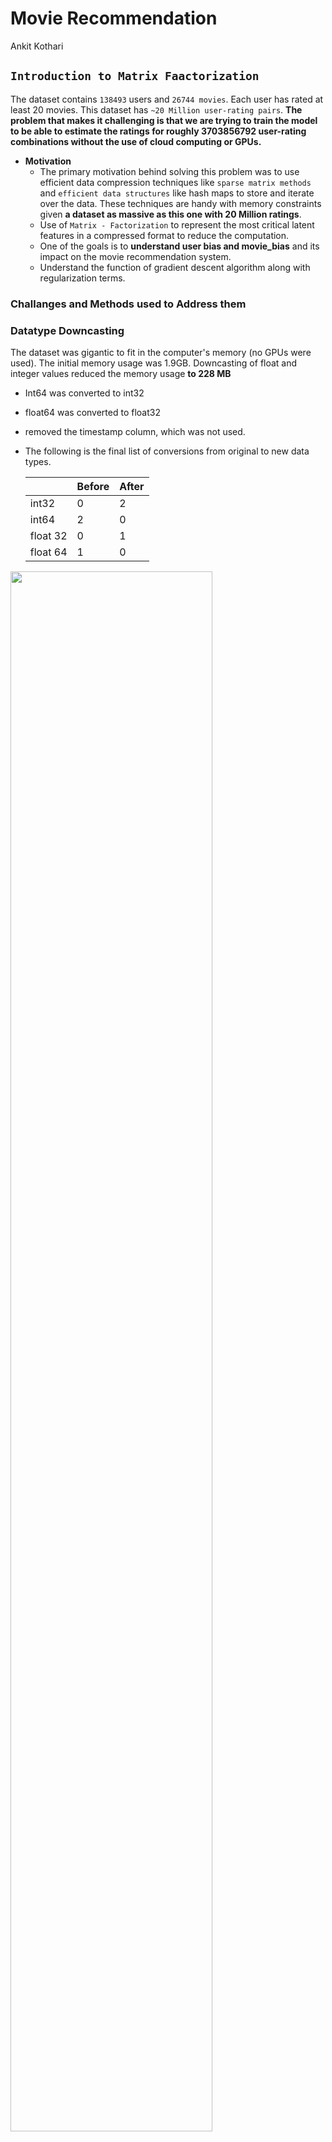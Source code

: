 # Movie Recommendation

Ankit Kothari 

## `Introduction to Matrix Faactorization`

The dataset contains `138493` users and `26744 movies`. Each user has rated at least 20 movies. This dataset has `~20 Million user-rating pairs`. **The problem that makes it challenging is that we are trying to train the model to be able to estimate the ratings for roughly 3703856792 user-rating combinations without the use of cloud computing or GPUs.**

- **Motivation**
    - The primary motivation behind solving this problem was to use efficient data compression techniques like `sparse matrix methods` and `efficient data structures` like hash maps to store and iterate over the data. These techniques are handy with memory constraints given **a dataset as massive as this one with 20 Million ratings**.
    - Use of `Matrix - Factorization` to represent the most critical latent features in a compressed format to reduce the computation.
    - One of the goals is to **understand user bias and movie_bias** and its impact on the movie recommendation system.
    - Understand the function of gradient descent algorithm along with regularization terms.

### **Challanges and Methods used to Address them**

### Datatype Downcasting

The dataset was gigantic to fit in the computer's memory (no GPUs were used). The initial memory usage was 1.9GB. Downcasting of float and integer values reduced the memory usage **to 228 MB**

- Int64 was converted to int32
- float64 was converted to float32
- removed the timestamp column, which was not used.
- The following is the final list of conversions from original to new data types.
    
    
    |  | Before | After |
    | --- | --- | --- |
    | int32 | 0 | 2 |
    | int64 | 2 | 0 |
    | float 32 | 0 | 1 |
    | float 64 | 1 | 0 |

<img src="https://github.com/ankit-kothari/data_science_journey/blob/master/github_images/mu.png" width="80%">

Comparison of Memory Usage before and after Datatype Downcasting

### Matrix Factorization

**The shrink in parameters is from 3418838198 to 2447685 due to MF, which  is 0.07% of the original size (using K=15)**

`After Matrix Factorization`: N X M = **(NXK) * (K*M)**

- Here K is the latent features; the `NXK user matrix` tries to capture the **importance of user features for each N user** by iterating through the data and how the user has rated movies. The underlying assumption is that the model learns, for example, how much the user like different aspects of the film like genres : [action, comedy, suspense, dark, anime]. A vector-like this might be represented by [1,0.1,-1,1.9,4]. Here the user likes Animated movies a lot and followed by dark and action, but it seems like the user does not like suspense and comedy. While this embedding is not directly apparent, the primary goal of matrix-factorization is to create a dense representation of the most useful features.
- Like above, here, `MXK represents the movie matrix`. The goal is to create an embedding for each movie depicting its distinct features.

### Sparse Matrix

- Since there will be a lot of cells with zero, a user will not rate all the ~28K movies. This type of matrix where there are a lot of 0's is called a sparse matrix, and it is computationally expensive; on a regular Mac, this computation runs out of memory. Sparse-matrix was used to avoid running into this issue, which stores the (user_id,moveie_id) rating like a hash-map. It makes the computation go a lot faster.
- Element Wise Multiplication
- to vectorize the computation and instead of looping through the dataset using,
- Embedding Matrix was created using the Element-wise between user and movie embeddings to avoid creating a dense matrix (NXM), which was one of the project's goals.

### Cold Start Problem

- One of the drawbacks of this method of recommendation system is it creates recommendations and embeddings only for the user, movie it has seen in the training in the dataset. It cannot generate an embedding for a user it has not seen in the dataset. Similarly, it cannot create an embedding for a movie it has not seen in the dataset. For this reason, all the users and movies which were not part of the training data had to be removed from the testing dataset.

## `FORMULATION`

### Mathematical Model

- **Optimization variables**
    
    
    | Optimization Variables | Variable Name | Shape of the Matrix | Experimntal Initializaation  |
    | --- | --- | --- | --- |
    | User matrix | W | [NXK] | 12*np.random.random((N, K))/K |
    | User bias |  b | [N,1] | 10*np.ones(N) |
    | Movie matrix | U | [M X K] | 12*np.random.random((M, K))/K |
    | Movie bias | c | [M,1] | 10*np.ones(M) |
    | Global mean | mu | mu (Scaler) |  |
    
    <aside>
    💡 `N` is number of unique users and 
    `M` is the number of unique movies and 
    `K` is the latent dimension after Matrix Factorization
    
    </aside>
    
- **Cost Function**
    
    <img src="https://github.com/ankit-kothari/data_science_journey/blob/master/github_images/cost.png" width="80%">
    

**The descriptive version of the cost function.**

`**J=cost**` = **$(1/total\_ratings)$ *$sum( [(actual\_rating – predicted\_rating)^2] )$+ $`lambda* (regularization terms)`$**

`**Regularization terms**` = $norm (user\_matrix)^2 + norm(movie\_matrix)^2 + norm (user\_bias)^2 + norm (movie\_bias)^2$

<aside>
💡 In the code I am printing the non-regularized loss while ***using the regularization for gradient which is needed for traning.***

</aside>

**Prediction Function**

`**Predicted Rating**` = $user\_matrix.(movie\_matrix) + user\_bias + movie\_bias + global\_mean$

### Optimization Model (Gradient Descent with Ridge Regularization)

Alternating Least Squares method is used, First we update the W and b matrix and then update the U and c matrix. This method is known to converge and get close to local mimimum faster. Gradient Descent algorithm is used to update the weights at each iteration. 

- **Gradient of the User Matrix**
    
    <img src="https://github.com/ankit-kothari/data_science_journey/blob/master/github_images/w.png" width="80%">
    
    - updated `**user_matrix**` = $user\_matrix – eta* user\_matrix\_gradient$ **where,**
        
        **`user_matrix_gradient`** = $**(-2/total\_rows) *(actual\_rating - predicted\_rating – user\_bias-movie\_bias– global\_mean)* movie\_matrix + 2*reg*user\_matrix**$
        
- **Gradient of the User Bias**
    
    <img src="https://github.com/ankit-kothari/data_science_journey/blob/master/github_images/b.png" width="80%">
    
    - updated : **`user_bias` = $user\_bias – eta * user\_bias\_gradient$  where,**
        - **`user_bias_gradient` =$(-2/user\_mean\_vector) * (actual – predicted – movie\_bias – global\_mean)+ 2* lambda*user\_bias$**
    
    where `**user_mean_vector**` is the number of movies each user has watched, so we divide the sum of total ratings from the movies by a particular user divided by the total movies the user has rated, to give an individual user bias. 
    
- **Gradient of the Movie Matrix**
    
    <img src="https://github.com/ankit-kothari/data_science_journey/blob/master/github_images/U.png" width="80%">
    
    - updated `**movie_matrix**` = $movie\_matrix - eta*movie\_matrix\_gradient$ **where,**
        - **movie_matrix_gradient = $(-2/total\_rows) *(actual\_rating - predicted\_rating – user\_bias-movie\_bias– global\_mean).T * user\_matrix + 2* lambda* movie\_matrix$**
- **Gradient of the Movie Bias**
    
    <img src="https://github.com/ankit-kothari/data_science_journey/blob/master/github_images/c.png" width="80%">
    
    - updated **`movie_bias` = movie_bias – eta * movie_bias_gradient, where**
        - `**movie_bias_gradient` =$(-2/ movie\_mean\_vector ) * (actual – predicted – user\_bias – global\_mean) + 2*lambda* movie\_bias$**
    
    where  `**movie_mean_vector**` is the number of users  watched each of the movies, so we divide the sum of total ratings from the all the ratings given by users to  a particular movie divided by the total number of users that has rated the movie, to give an individual movie bias. 
    

## `Numerical Studies`

**Data Set** : Movie Lens Data set with 20 M ratings ; Please find the link to get the `ratings.csv` from Kaggles Movie Lens Data Set

[MovieLens 20M Dataset](https://www.kaggle.com/datasets/grouplens/movielens-20m-dataset?select=rating.csv)

**Tools used**: Matrix Factorization, Sparse Matrix, Vectorization

### Training Parameters

- Epochs = 110
- K (Latent Dimension) = 15
- Learning Rate = 0.01
- Regularization Parameter = 0.01
- Train Data Size = `12000157` ratings
- Test Data Size = `7997412` ratings

### Numerical results

- Initial Train Cost =502.91, Initial Test Cost = 502.91
- Final Train Cost = 0.960, Final Test Cost=.998

### Training Loss

<img src="https://github.com/ankit-kothari/data_science_journey/blob/master/github_images/training_loss_plot.png" width="80%">

### Testing Loss
<img src="https://github.com/ankit-kothari/data_science_journey/blob/master/github_images/test_loss_plot.png" width="80%">

### Results and Discussion

- **The data was split into Train, and Test data, with 60% used on training and the remaining 40% on test data. The gradient descent optimization algorithm trained the weights for the User Matrix, Movie Matrix, User Bias Matrix, and Movie Bias Matrix. It took about 110 epochs at a learning rate of 0.01 and a regularization parameter of 0.01. After all the vectorization and data compression techniques, it took each epoch about 3 minutes to iterate over the entire training dataset and compute Train and test loss, which is excellent given no cloud computing was used.**
- **The results on the prediction set were very encouraging. The below graph shows that if a user rated a particular movie 0.5, it got the least predicted rating on an average. In contrast, if the user rated a movie 5, it got the highest predicted rating on an average. So in this scenario, it will be able to rank the movies in order of a user preference which is essential. This will work great for a recommendation use case since the relative ranking is more important than the actual ranking itself, and this model can do it.**

<img src="https://github.com/ankit-kothari/data_science_journey/blob/master/github_images/actual_rating_vs_avg_predicted_rating_plot.png" width="80%">


### Future Directions

- In the future I would like to try different optimization algorithm for faster convergence.
- Leverage parallel computing to get performace gains.
- Explore other data structures and compression techniques
- Use of SVD and SVD++ instead of Matrix Factorization.
- Explore other  research papers in the area of recommendation.

## `References`

- [https://www.kaggle.com/datasets/grouplens/movielens-20m-dataset?select=rating.csv](https://www.kaggle.com/datasets/grouplens/movielens-20m-dataset?select=rating.csv)
- [https://mc-stan.org/docs/2_19/functions-reference/CSR.html](https://mc-stan.org/docs/2_19/functions-reference/CSR.html)
- [https://hippocampus-garden.com/pandas_sparse/#converting-to-csr-matrix](https://hippocampus-garden.com/pandas_sparse/#converting-to-csr-matrix)
- [https://towardsdatascience.com/recommender-systems-matrix-factorization-using-pytorch-bd52f46aa199](https://towardsdatascience.com/recommender-systems-matrix-factorization-using-pytorch-bd52f46aa199)
- [https://discuss.pytorch.org/t/implementing-truncated-normal-initializer/4778](https://discuss.pytorch.org/t/implementing-truncated-normal-initializer/4778)
- [https://www.dataquest.io/blog/pandas-big-data/](https://www.dataquest.io/blog/pandas-big-data/)
